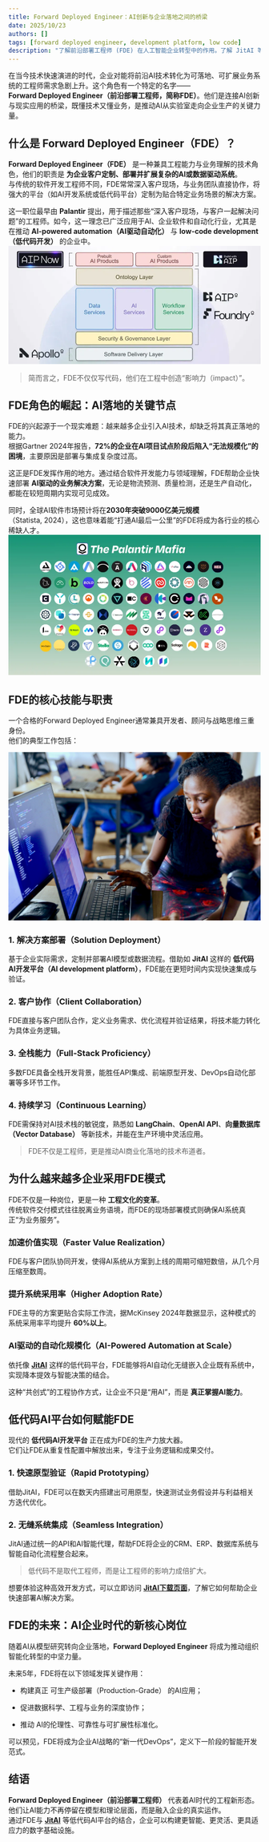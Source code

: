 ```yaml
---
title: Forward Deployed Engineer：AI创新与企业落地之间的桥梁
date: 2025/10/23
authors: []
tags: [forward deployed engineer, development platform, low code]
description: "了解前沿部署工程师 (FDE) 在人工智能企业转型中的作用。了解 JitAI 等低代码平台如何实现人工智能驱动的大规模自动化。"
---
```


在当今技术快速演进的时代，企业对能将前沿AI技术转化为可落地、可扩展业务系统的工程师需求急剧上升。这个角色有一个特定的名字——**Forward Deployed Engineer（前沿部署工程师，简称FDE）**。他们是连接AI创新与现实应用的桥梁，既懂技术又懂业务，是推动AI从实验室走向企业生产的关键力量。

<!--truncate-->

## 什么是 Forward Deployed Engineer（FDE）？

**Forward Deployed Engineer（FDE）** 是一种兼具工程能力与业务理解的技术角色，他们的职责是 **为企业客户定制、部署并扩展复杂的AI或数据驱动系统**。  
与传统的软件开发工程师不同，FDE常常深入客户现场，与业务团队直接协作，将强大的平台（如AI开发系统或低代码平台）定制为贴合特定业务场景的解决方案。

这一职位最早由 **Palantir** 提出，用于描述那些“深入客户现场，与客户一起解决问题”的工程师。如今，这一理念已广泛应用于AI、企业软件和自动化行业，尤其是在推动 **AI-powered automation（AI驱动自动化）** 与 **low-code development（低代码开发）** 的企业中。
![Palantir产品](Products-of-Palantir.png)
> 简而言之，FDE不仅仅写代码，他们在工程中创造“影响力（impact）”。



## FDE角色的崛起：AI落地的关键节点

FDE的兴起源于一个现实难题：越来越多企业引入AI技术，却缺乏将其真正落地的能力。  
根据Gartner 2024年报告，**72%的企业在AI项目试点阶段后陷入“无法规模化”的困境**，主要原因是部署与集成复杂度过高。

这正是FDE发挥作用的地方。通过结合软件开发能力与领域理解，FDE帮助企业快速部署 **AI驱动的业务解决方案**，无论是物流预测、质量检测，还是生产自动化，都能在较短周期内实现可见成效。

同时，全球AI软件市场预计将在**2030年突破9000亿美元规模**（Statista, 2024），这也意味着能“打通AI最后一公里”的FDE将成为各行业的核心稀缺人才。
![Palantir](Palantir.png)


## FDE的核心技能与职责

一个合格的Forward Deployed Engineer通常兼具开发者、顾问与战略思维三重身份。  
他们的典型工作包括：

![前沿部署工程师工作示意图](software-engineer-works-with-customer.jpg)
### 1. 解决方案部署（Solution Deployment）

基于企业实际需求，定制并部署AI模型或数据流程。借助如 **JitAI** 这样的 **低代码AI开发平台（AI development platform）**，FDE能在更短时间内实现快速集成与验证。

### 2. 客户协作（Client Collaboration）

FDE直接与客户团队合作，定义业务需求、优化流程并验证结果，将技术能力转化为具体业务逻辑。

### 3. 全栈能力（Full-Stack Proficiency）

多数FDE具备全栈开发背景，能胜任API集成、前端原型开发、DevOps自动化部署等多环节工作。

### 4. 持续学习（Continuous Learning）

FDE需保持对AI技术栈的敏锐度，熟悉如 **LangChain**、**OpenAI API**、**向量数据库（Vector Database）** 等新技术，并能在生产环境中灵活应用。

> FDE不仅是工程师，更是推动AI商业化落地的技术布道者。



## 为什么越来越多企业采用FDE模式

FDE不仅是一种岗位，更是一种 **工程文化的变革**。  
传统软件交付模式往往脱离业务语境，而FDE的现场部署模式则确保AI系统真正“为业务服务”。

### 加速价值实现（Faster Value Realization）

FDE与客户团队协同开发，使得AI系统从方案到上线的周期可缩短数倍，从几个月压缩至数周。

### 提升系统采用率（Higher Adoption Rate）

FDE主导的方案更贴合实际工作流，据McKinsey 2024年数据显示，这种模式的系统采用率平均提升 **60%以上**。

### AI驱动的自动化规模化（AI-Powered Automation at Scale）

依托像 [**JitAI**](https://jit.pro) 这样的低代码平台，FDE能够将AI自动化无缝嵌入企业既有系统中，实现降本提效与智能决策的结合。

这种“共创式”的工程协作方式，让企业不只是“用AI”，而是 **真正掌握AI能力**。



## 低代码AI平台如何赋能FDE

现代的 **低代码AI开发平台** 正在成为FDE的生产力放大器。  
它们让FDE从重复性配置中解放出来，专注于业务逻辑和成果交付。

### 1. 快速原型验证（Rapid Prototyping）

借助JitAI，FDE可以在数天内搭建出可用原型，快速测试业务假设并与利益相关方迭代优化。

### 2. 无缝系统集成（Seamless Integration）

JitAI通过统一的API和AI智能代理，帮助FDE将企业的CRM、ERP、数据库系统与智能自动化流程整合起来。


> 低代码不是取代工程师，而是让工程师的影响力成倍扩大。

想要体验这种高效开发方式，可以立即访问 [**JitAI下载页面**](https://jit.pro/download)，了解它如何帮助企业快速部署AI解决方案。



## FDE的未来：AI企业时代的新核心岗位

随着AI从模型研究转向企业落地，**Forward Deployed Engineer** 将成为推动组织智能化转型的中坚力量。

未来5年，FDE将在以下领域发挥关键作用：

*   构建真正 可生产级部署（Production-Grade） 的AI应用；
    
*   促进数据科学、工程与业务的深度协作；
    
*   推动 AI的伦理性、可靠性与可扩展性标准化。
    

可以预见，FDE将成为企业AI战略的“新一代DevOps”，定义下一阶段的智能开发范式。


## 结语

**Forward Deployed Engineer（前沿部署工程师）** 代表着AI时代的工程新形态。  
他们让AI能力不再停留在模型和理论层面，而是融入企业的真实运作。  
通过FDE与 [**JitAI**](https://jit.pro) 等低代码AI平台的结合，企业可以构建更智能、更灵活、更具适应力的数字基础设施。